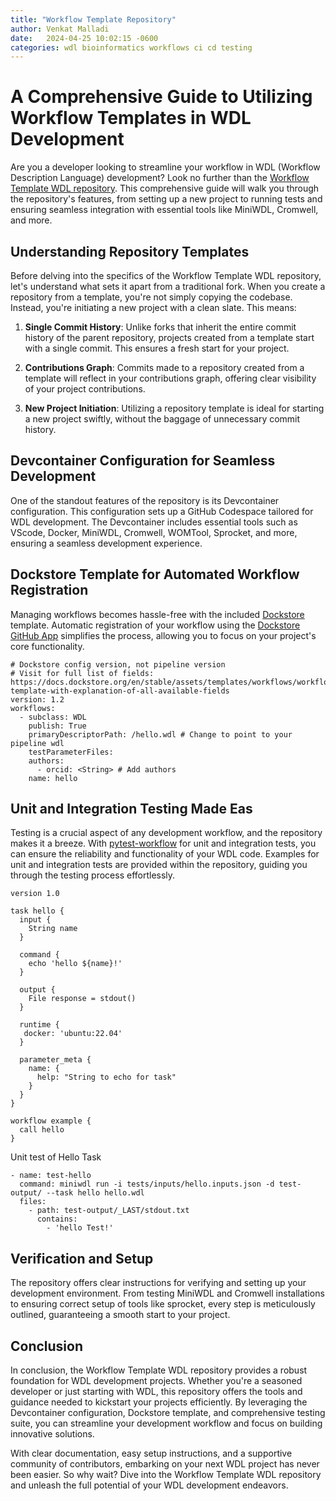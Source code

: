```yaml
---
title: "Workflow Template Repository"
author: Venkat Malladi
date:   2024-04-25 10:02:15 -0600
categories: wdl bioinformatics workflows ci cd testing
---
```


# A Comprehensive Guide to Utilizing Workflow Templates in WDL Development

Are you a developer looking to streamline your workflow in WDL (Workflow Description Language) development? Look no further than the [Workflow Template WDL repository](https://github.com/openwdl/workflow-template-wdl). This comprehensive guide will walk you through the repository's features, from setting up a new project to running tests and ensuring seamless integration with essential tools like MiniWDL, Cromwell, and more.

## Understanding Repository Templates

Before delving into the specifics of the Workflow Template WDL repository, let's understand what sets it apart from a traditional fork. When you create a repository from a template, you're not simply copying the codebase. Instead, you're initiating a new project with a clean slate. This means:

1. **Single Commit History**: Unlike forks that inherit the entire commit history of the parent repository, projects created from a template start with a single commit. This ensures a fresh start for your project.

2. **Contributions Graph**: Commits made to a repository created from a template will reflect in your contributions graph, offering clear visibility of your project contributions.

3. **New Project Initiation**: Utilizing a repository template is ideal for starting a new project swiftly, without the baggage of unnecessary commit history.

## Devcontainer Configuration for Seamless Development

One of the standout features of the repository is its Devcontainer configuration. This configuration sets up a GitHub Codespace tailored for WDL development. The Devcontainer includes essential tools such as VScode, Docker, MiniWDL, Cromwell, WOMTool, Sprocket, and more, ensuring a seamless development experience.

## Dockstore Template for Automated Workflow Registration

Managing workflows becomes hassle-free with the included [Dockstore](https://dockstore.org/) template. Automatic registration of your workflow using the [Dockstore GitHub App](https://docs.dockstore.org/en/stable/getting-started/github-apps/github-apps-landing-page.html) simplifies the process, allowing you to focus on your project's core functionality.

```
# Dockstore config version, not pipeline version
# Visit for full list of fields: https://docs.dockstore.org/en/stable/assets/templates/workflows/workflows.html#full-template-with-explanation-of-all-available-fields
version: 1.2
workflows:
  - subclass: WDL
    publish: True
    primaryDescriptorPath: /hello.wdl # Change to point to your pipeline wdl
    testParameterFiles:
    authors:
      - orcid: <String> # Add authors
    name: hello
```

## Unit and Integration Testing Made Eas

Testing is a crucial aspect of any development workflow, and the  repository makes it a breeze. With [pytest-workflow](https://pytest-workflow.readthedocs.io/) for unit and integration tests, you can ensure the reliability and functionality of your WDL code. Examples for unit and integration tests are provided within the repository, guiding you through the testing process effortlessly.

```
version 1.0

task hello {
  input {
    String name
  }

  command {
    echo 'hello ${name}!'
  }

  output {
    File response = stdout()
  }

  runtime {
   docker: 'ubuntu:22.04'
  }

  parameter_meta {
    name: {
      help: "String to echo for task"
    }
  }
}

workflow example {
  call hello
}
```


Unit test of Hello Task

```
- name: test-hello
  command: miniwdl run -i tests/inputs/hello.inputs.json -d test-output/ --task hello hello.wdl
  files:
    - path: test-output/_LAST/stdout.txt
      contains:                        
        - 'hello Test!'
```

## Verification and Setup

The repository offers clear instructions for verifying and setting up your development environment. From testing MiniWDL and Cromwell installations to ensuring correct setup of tools like sprocket, every step is meticulously outlined, guaranteeing a smooth start to your project.

## Conclusion

In conclusion, the Workflow Template WDL repository provides a robust foundation for WDL development projects. Whether you're a seasoned developer or just starting with WDL, this repository offers the tools and guidance needed to kickstart your projects efficiently. By leveraging the Devcontainer configuration, Dockstore template, and comprehensive testing suite, you can streamline your development workflow and focus on building innovative solutions.

With clear documentation, easy setup instructions, and a supportive community of contributors, embarking on your next WDL project has never been easier. So why wait? Dive into the Workflow Template WDL repository and unleash the full potential of your WDL development endeavors.

